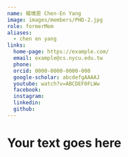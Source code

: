```yaml
---
name: 楊境恩 Chen-En Yang 
image: images/members/PHD-2.jpg 
role: formerMem
aliases:
  - chen en yang
links:
  home-page: https://example.com/
  email: example@cs.nycu.edu.tw
  phone: 
  orcid: 0000-0000-0000-000
  google-scholar: abcdefgAAAAJ
  youtube: watch?v=ABCDEF0FLWw
  facebook:
  instagram:
  linkedin:
  github:
---
```

# Your text goes here
